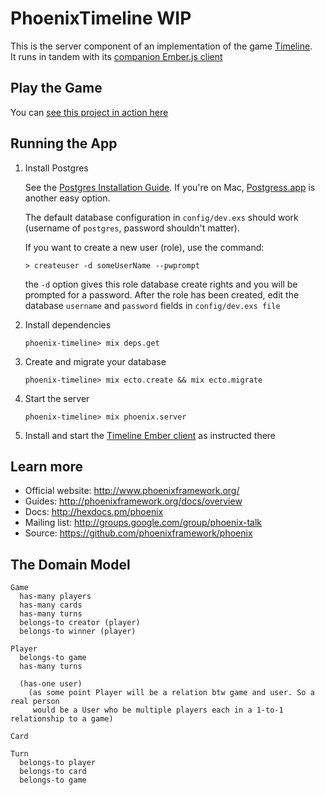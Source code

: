 # PhoenixTimeline WIP

This is the server component of an implementation of the game [Timeline](http://www.amazon.com/Timeline-Historical-Events-Card-Game/dp/2914849869/ref=pd_sim_21_1?ie=UTF8&dpID=51i4IfOEIaL&dpSrc=sims&preST=_AC_UL160_SR141%2C160_&refRID=1WXSN1GDK2BMAZ2WXTQ0).  
It runs in tandem with its [companion Ember.js client](https://github.com/kagemusha/timeline)

## Play the Game

  You can [see this project in action here](https://timeline-game.firebaseapp.com/)

## Running the App

  1. Install Postgres
  
     See the [Postgres Installation Guide](https://wiki.postgresql.org/wiki/Detailed_installation_guides). If you're on 
     Mac, [Postgress.app](http://postgresapp.com/) is another easy option.

     The default database configuration in `config/dev.exs` should work (username of `postgres`, password 
     shouldn't matter).  
     
     If you want to create a new user (role), use the command:
     
         > createuser -d someUserName --pwprompt
         
     the `-d` option gives this role database create rights and you will be prompted for a password.  After the role has been created, edit the database `username` and `password` fields in `config/dev.exs file`
     
  2.  Install dependencies 
  
          phoenix-timeline> mix deps.get

  3.  Create and migrate your database
  
          phoenix-timeline> mix ecto.create && mix ecto.migrate
  
  4.  Start the server 
  
          phoenix-timeline> mix phoenix.server

  5.  Install and start the [Timeline Ember client](https://github.com/kagemusha/timeline) as instructed there

## Learn more

  * Official website: http://www.phoenixframework.org/
  * Guides: http://phoenixframework.org/docs/overview
  * Docs: http://hexdocs.pm/phoenix
  * Mailing list: http://groups.google.com/group/phoenix-talk
  * Source: https://github.com/phoenixframework/phoenix


## The Domain Model

    Game
      has-many players
      has-many cards
      has-many turns
      belongs-to creator (player)
      belongs-to winner (player)
        
    Player
      belongs-to game
      has-many turns
        
      (has-one user)
        (as some point Player will be a relation btw game and user. So a real person
         would be a User who be multiple players each in a 1-to-1 relationship to a game)
     
    Card
     
    Turn
      belongs-to player
      belongs-to card
      belongs-to game 
      
